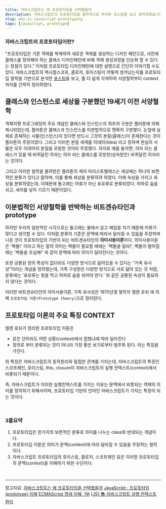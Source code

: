 ```yaml
---
title: 자바스크립트는 왜 프로토타입을 선택했을까
description: 자바스크립트의 프로토타입을 철학적으로 바라본 포스팅을 보고 정리하였습니다. (3줄요약 有)
slug: why-is-javascript-prototyping
tags: [javascript, prototype]
---
```


### 자바스크립트의 프로토타입이란?

"프로토타입은 기존 객체를 복제하여 새로운 객체를 생성하는 디자인 패턴으로, 사전에 클래스를 정의해야 하는 클래스 디자인패턴에 비해 객체 생성과정을 단순화 할 수 있다는 장점이 있다."
이처럼 프로토타입 디자인패턴에 대한 설명으로 간단히 이야기할 수도 있다. 자바스크립트의 렉시컬스코프, 클로저, 호이스팅이 어떻게 생겨났는지를 프로토타입 철학을 기반으로 분석한 [포스팅](https://medium.com/@limsungmook/%EC%9E%90%EB%B0%94%EC%8A%A4%ED%81%AC%EB%A6%BD%ED%8A%B8%EB%8A%94-%EC%99%9C-%ED%94%84%EB%A1%9C%ED%86%A0%ED%83%80%EC%9E%85%EC%9D%84-%EC%84%A0%ED%83%9D%ED%96%88%EC%9D%84%EA%B9%8C-997f985adb42)을 보고, 좀 더 쉽게 각색하여 서양철학부터 context까지를 간략히 정리하였다.

## 클래스와 인스턴스로 세상을 구분했던 19세기 이전 서양철학

객체지향 프로그래밍의 주요 개념인 클래스와 인스턴스의 최초의 구분은 플라톤에 의해 제시되었는데, 플라톤은 클래스과 인스턴스를 이분법적으로 명확히 구분했다.
눈앞에 실제로 존재하는 사물(인스턴스)이 있다면 반드시 그것의 본질(클래스)이 존재한다는 것이 플라톤의 주장이었다. 그리고 이러한 본질 세계를 이데아(Idea) 라고 칭하며 현실의 사물은 모두 이데아의 본질을 모방한 것이라 주장했다. 의자로 예를 들자면, 의자 라는 클래스가 있을 때 바퀴달린 의자는 의자 라는 클래스를 모방한(상속받은) 바퀴달린 의자라는 것이다.

그리고 이러한 철학을 물려받은 플라톤의 제자 아리스토텔레스는 세상에는 하나의 보편적인 분류가 있다고 말하며, 이를 통해 세상을 분류하려 하였다. 이때 속성을 가지고 세상을 분류하였는데, 이때문에 돌고래는 어류가 아닌 포유류로 분류되었다. 허파로 숨을 쉬고, 새끼를 낳아 기르기 때문이었다.

## 이분법적인 서양철학을 반박하는 비트겐슈타인과 prototype

하지만 우리의 일반적인 시각으로는 돌고래는 물에서 살고 헤엄을 치기 때문에 어류가 맞다고 생각할 수 있다. 이처럼 분류의 기준은 문맥에 따라서 달라질 수 있음을 주장하며 나온 것이 프로토타입의 기반이 되는 비트겐슈타인의 **의미사용이론**이다. 의미사용이론은 '벽돌!' 이라고 하는 말의 의미는 벽돌이 필요할 때에는 '벽돌을 달라!', 벽돌이 떨어질 때는 '벽돌을 조심해!' 와 같이 문맥에 따라 의미가 달라진다는 것이다.

또한 공통된 정의 특성이 없더라도 다양한 방식으로 닮아있을 수 있다는 “가족 유사성”이라는 개념을 정의했는데, 가족 구성원은 다양한 방식으로 서로 닮아 있는 것 처럼, 분류에는 '포유류는 젖을 먹고 허파로 숨을 쉬어야 한다.' 와 같은 공통된 속성이 필요하지 않다는 것이다.

이러한 비트겐슈타인의 의미사용이론, 가족 유사성은 1970년경 철학자 엘렌 로쉬 에 의해 `프로토타입 이론(Prototype theory)`으로 정리된다.

## 프로토타입 이론의 주요 특징 CONTEXT

엘렌 로쉬가 정리한 프로토타입 이론은

- 같은 단어라도 어떤 상황(context)에서 접했냐에 따라 달라진다
- 정의로 부터 분류되는 것이 아니라 가장 좋은 보기로부터 범주화 된다.
  라는 특징을 가진다.

위 특징은 자바스크립트의 동작원리와 밀접한 관계를 가지는데, 자바스크립트의 특징인 스코프체인, 호이스팅, this, closure이 자바스크립트의 실행 컨텍스트(context)에서 비롯되기 때문이다.

즉, 자바스크립트가 이러한 실행컨텍스트를 가지는 이유는 문맥에서 비롯되는 객체의 의미를 정의하기 위해서이며, 프로토타입 기반의 언어인 자바스크립트가 가지는 특징이 되는 것이다.

<br />

### 3줄요약

1. 프로토타입은 한가지의 보편적인 분류로 의미를 나누는 class와 반대되는 개념이다.
2. 프로토타입 이론은 의미가 문맥(context)에 따라 달라질 수 있음을 주장하는 철학이다.
3. 자바스크립트 프로토타입의 호이스팅, 클로저, 스코프체인 등은 이러한 프로토타입의 문맥(context)을 이해하기 위한 수단이다.

<br />

---

참고자료:
[자바스크립트는 왜 프로토타입을 선택했을까](https://medium.com/@limsungmook/%EC%9E%90%EB%B0%94%EC%8A%A4%ED%81%AC%EB%A6%BD%ED%8A%B8%EB%8A%94-%EC%99%9C-%ED%94%84%EB%A1%9C%ED%86%A0%ED%83%80%EC%9E%85%EC%9D%84-%EC%84%A0%ED%83%9D%ED%96%88%EC%9D%84%EA%B9%8C-997f985adb42)
[JavaScript : 프로토타입(prototype) 이해](https://www.nextree.co.kr/p7323/)
[ECMAScript 명세 이해, 1부](https://ui.toast.com/posts/ko_20221116_1)
[[JS] 📚 자바스크립트 실행 컨텍스트 원리](https://inpa.tistory.com/entry/JS-%F0%9F%93%9A-%EC%8B%A4%ED%96%89-%EC%BB%A8%ED%85%8D%EC%8A%A4%ED%8A%B8)
